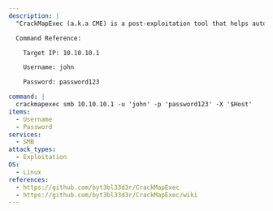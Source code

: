 ```yaml
---
description: |
  "CrackMapExec (a.k.a CME) is a post-exploitation tool that helps automate assessing the security of large Active Directory networks." - https://github.com/byt3bl33d3r/CrackMapExec/wiki. This command will execute a powershell command on the target machine if the user has Administrator privileges. using `-x` will execute from cmd.

  Command Reference:

  	Target IP: 10.10.10.1

  	Username: john

  	Password: password123

command: |
  crackmapexec smb 10.10.10.1 -u 'john' -p 'password123' -X '$Host'
items:
  - Username
  - Password
services:
  - SMB
attack_types:
  - Exploitation
OS:
  - Linux
references:
  - https://github.com/byt3bl33d3r/CrackMapExec
  - https://github.com/byt3bl33d3r/CrackMapExec/wiki
---
```

